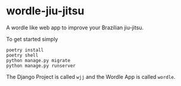 # wordle-jiu-jitsu
A wordle like web app to improve your Brazilian jiu-jitsu.

To get started simply
```
poetry install
poetry shell
python manage.py migrate
python manage.py runserver
```

The Django Project is called `wjj` and the Wordle App
is called `wordle`.



